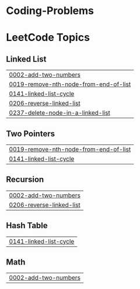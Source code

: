 # Coding-Problems
<!---LeetCode Topics Start-->
# LeetCode Topics
## Linked List
|  |
| ------- |
| [0002-add-two-numbers](https://github.com/NishantM11/Coding-Problems/tree/master/0002-add-two-numbers) |
| [0019-remove-nth-node-from-end-of-list](https://github.com/NishantM11/Coding-Problems/tree/master/0019-remove-nth-node-from-end-of-list) |
| [0141-linked-list-cycle](https://github.com/NishantM11/Coding-Problems/tree/master/0141-linked-list-cycle) |
| [0206-reverse-linked-list](https://github.com/NishantM11/Coding-Problems/tree/master/0206-reverse-linked-list) |
| [0237-delete-node-in-a-linked-list](https://github.com/NishantM11/Coding-Problems/tree/master/0237-delete-node-in-a-linked-list) |
## Two Pointers
|  |
| ------- |
| [0019-remove-nth-node-from-end-of-list](https://github.com/NishantM11/Coding-Problems/tree/master/0019-remove-nth-node-from-end-of-list) |
| [0141-linked-list-cycle](https://github.com/NishantM11/Coding-Problems/tree/master/0141-linked-list-cycle) |
## Recursion
|  |
| ------- |
| [0002-add-two-numbers](https://github.com/NishantM11/Coding-Problems/tree/master/0002-add-two-numbers) |
| [0206-reverse-linked-list](https://github.com/NishantM11/Coding-Problems/tree/master/0206-reverse-linked-list) |
## Hash Table
|  |
| ------- |
| [0141-linked-list-cycle](https://github.com/NishantM11/Coding-Problems/tree/master/0141-linked-list-cycle) |
## Math
|  |
| ------- |
| [0002-add-two-numbers](https://github.com/NishantM11/Coding-Problems/tree/master/0002-add-two-numbers) |
<!---LeetCode Topics End-->